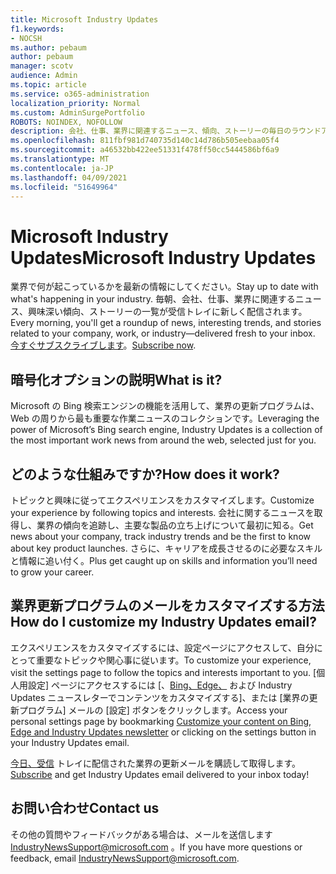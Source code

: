 ```yaml
---
title: Microsoft Industry Updates
f1.keywords:
- NOCSH
ms.author: pebaum
author: pebaum
manager: scotv
audience: Admin
ms.topic: article
ms.service: o365-administration
localization_priority: Normal
ms.custom: AdminSurgePortfolio
ROBOTS: NOINDEX, NOFOLLOW
description: 会社、仕事、業界に関連するニュース、傾向、ストーリーの毎日のラウンドアップは、受信トレイに新しく配信されます。
ms.openlocfilehash: 811fbf981d740735d140c14d786b505eebaa05f4
ms.sourcegitcommit: a46532bb422ee51331f478ff50cc5444586bf6a9
ms.translationtype: MT
ms.contentlocale: ja-JP
ms.lasthandoff: 04/09/2021
ms.locfileid: "51649964"
---
```

# <a name="microsoft-industry-updates"></a><span data-ttu-id="9dd53-103">Microsoft Industry Updates</span><span class="sxs-lookup"><span data-stu-id="9dd53-103">Microsoft Industry Updates</span></span>

<span data-ttu-id="9dd53-104">業界で何が起こっているかを最新の情報にしてください。</span><span class="sxs-lookup"><span data-stu-id="9dd53-104">Stay up to date with what's happening in your industry.</span></span> <span data-ttu-id="9dd53-105">毎朝、会社、仕事、業界に関連するニュース、興味深い傾向、ストーリーの一覧が受信トレイに新しく配信されます。</span><span class="sxs-lookup"><span data-stu-id="9dd53-105">Every morning, you'll get a roundup of news, interesting trends, and stories related to your company, work, or industry—delivered fresh to your inbox.</span></span> <span data-ttu-id="9dd53-106">[今すぐサブスクライブします](https://www.bing.com/news/professional?pn=setting&mkt=en-us&asnl=1&form)。</span><span class="sxs-lookup"><span data-stu-id="9dd53-106">[Subscribe now](https://www.bing.com/news/professional?pn=setting&mkt=en-us&asnl=1&form).</span></span>

## <a name="what-is-it"></a><span data-ttu-id="9dd53-107">暗号化オプションの説明</span><span class="sxs-lookup"><span data-stu-id="9dd53-107">What is it?</span></span>

<span data-ttu-id="9dd53-108">Microsoft の Bing 検索エンジンの機能を活用して、業界の更新プログラムは、Web の周りから最も重要な作業ニュースのコレクションです。</span><span class="sxs-lookup"><span data-stu-id="9dd53-108">Leveraging the power of Microsoft’s Bing search engine, Industry Updates is a collection of the most important work news from around the web, selected just for you.</span></span>

## <a name="how-does-it-work"></a><span data-ttu-id="9dd53-109">どのような仕組みですか?</span><span class="sxs-lookup"><span data-stu-id="9dd53-109">How does it work?</span></span>

<span data-ttu-id="9dd53-110">トピックと興味に従ってエクスペリエンスをカスタマイズします。</span><span class="sxs-lookup"><span data-stu-id="9dd53-110">Customize your experience by following topics and interests.</span></span> <span data-ttu-id="9dd53-111">会社に関するニュースを取得し、業界の傾向を追跡し、主要な製品の立ち上げについて最初に知る。</span><span class="sxs-lookup"><span data-stu-id="9dd53-111">Get news about your company, track industry trends and be the first to know about key product launches.</span></span> <span data-ttu-id="9dd53-112">さらに、キャリアを成長させるのに必要なスキルと情報に追い付く。</span><span class="sxs-lookup"><span data-stu-id="9dd53-112">Plus get caught up on skills and information you’ll need to grow your career.</span></span>

## <a name="how-do-i-customize-my-industry-updates-email"></a><span data-ttu-id="9dd53-113">業界更新プログラムのメールをカスタマイズする方法</span><span class="sxs-lookup"><span data-stu-id="9dd53-113">How do I customize my Industry Updates email?</span></span>

<span data-ttu-id="9dd53-114">エクスペリエンスをカスタマイズするには、設定ページにアクセスして、自分にとって重要なトピックや関心事に従います。</span><span class="sxs-lookup"><span data-stu-id="9dd53-114">To customize your experience, visit the settings page to follow the topics and interests important to you.</span></span> <span data-ttu-id="9dd53-115">[個人用設定] ページにアクセスするには [、[Bing、Edge、](https://www.bing.com/news/professional?pn=setting&mkt=en-us&form=BAWLOG&frb=1) および Industry Updates ニュースレターでコンテンツをカスタマイズする]、または [業界の更新プログラム] メールの [設定] ボタンをクリックします。</span><span class="sxs-lookup"><span data-stu-id="9dd53-115">Access your personal settings page by bookmarking [Customize your content on Bing, Edge and Industry Updates newsletter](https://www.bing.com/news/professional?pn=setting&mkt=en-us&form=BAWLOG&frb=1) or clicking on the settings button in your Industry Updates email.</span></span>

<span data-ttu-id="9dd53-116">[今日、受信](https://www.bing.com/news/professional?pn=setting&mkt=en-us&asnl=1&form=BAWLOG&frb=1) トレイに配信された業界の更新メールを購読して取得します。</span><span class="sxs-lookup"><span data-stu-id="9dd53-116">[Subscribe](https://www.bing.com/news/professional?pn=setting&mkt=en-us&asnl=1&form=BAWLOG&frb=1) and get Industry Updates email delivered to your inbox today!</span></span>

## <a name="contact-us"></a><span data-ttu-id="9dd53-117">お問い合わせ</span><span class="sxs-lookup"><span data-stu-id="9dd53-117">Contact us</span></span>

<span data-ttu-id="9dd53-118">その他の質問やフィードバックがある場合は、メールを送信します <IndustryNewsSupport@microsoft.com> 。</span><span class="sxs-lookup"><span data-stu-id="9dd53-118">If you have more questions or feedback, email <IndustryNewsSupport@microsoft.com>.</span></span>
